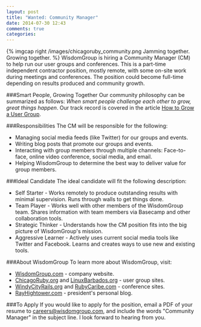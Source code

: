 ```yaml
---
layout: post
title: "Wanted: Community Manager"
date: 2014-07-30 12:43
comments: true
categories: 
---
```

{% imgcap right /images/chicagoruby_community.png  Jamming together. Growing together. %}
WisdomGroup is hiring a Community Manager (CM) to help run our user groups and conferences. This is a part-time independent contractor position, mostly remote, with some on-site work during meetings and conferences. The position could become full-time depending on results produced and community growth.

###Smart People, Growing Together
Our community philosophy can be summarized as follows: _When smart people challenge each other to grow, great things happen_. Our track record is  covered in the article [How to Grow a User Group](/blog/2014/05/30/how-to-grow-a-user-group/).
<!--more-->
###Responsibilities
The CM will be responsible for the following:

* Managing social media feeds (like Twitter) for our groups and events.
* Writing blog posts that promote our groups and events. 
* Interacting with group members through multiple channels: Face-to-face, online video conference, social media, and email.
* Helping WisdomGroup to determine the best way to deliver value for group members. 

###Ideal Candidate
The ideal candidate will fit the following description:

* Self Starter - Works remotely to produce outstanding results with minimal supervision. Runs through walls to get things done.
* Team Player - Works well with other members of the WisdomGroup team. Shares information with team members via Basecamp and other collaboration tools.
* Strategic Thinker - Understands how the CM position fits into the big picture of WisdomGroup's mission.
* Aggressive Learner - Actively uses current social media tools like Twitter and Facebook. Learns and creates ways to use new and existing tools.

###About WisdomGroup
To learn more about WisdomGroup, visit:

* [WisdomGroup.com](http://WisdomGroup.com) - company website. 
* [ChicagoRuby.org](http://chicagoruby.org) and [LinuxBarbados.org](http://linuxbarbados.org) - user group sites. 
* [WindyCityRails.org](http://windycityrails.org) and [RubyCaribe.com](http://rubycaribe.com) - conference sites.
* [RayHightower.com](http://rayhightower.com) - president's personal blog. 

###To Apply
If you would like to apply for the position, email a PDF of your resume to careers@wisdomgroup.com, and include the words "Community Manager" in the subject line. I look forward to hearing from you.

